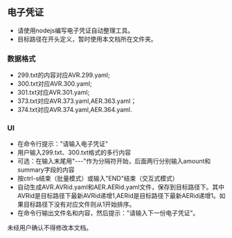 ## 电子凭证

- 请使用nodejs编写电子凭证自动整理工具。
- 目标路径在开头定义，暂时使用本文档所在文件夹。

### 数据格式

- 299.txt的内容对应AVR.299.yaml;
- 300.txt对应AVR.300.yaml;
- 301.txt对应AVR.301.yaml;
- 373.txt对应AVR.373.yaml,AER.363.yaml；
- 374.txt对应AVR.374.yaml,AER.364.yaml.

### UI

- 在命令行提示："请输入电子凭证"
- 用户输入299.txt、300.txt格式的多行内容
- 可选：在输入末尾用"---"作为分隔符开始，后面两行分别输入amount和summary字段的内容
- 按ctrl-s结束（批量模式）或输入"END"结束（交互式模式）
- 自动生成AVR.AVRid.yaml和AER.AERid.yaml文件，保存到目标路径下。其中AVRid是目标路径下最新AVRid递增1,AERid是目标路径下最新AERid递增1。如果目标路径下没有对应文件则从1开始排序。
- 在命令行输出文件名和内容，然后提示："请输入下一份电子凭证"。

未经用户确认不得修改本文档。